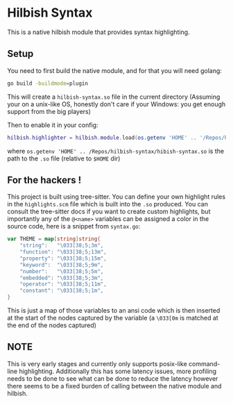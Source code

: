 # Hilbish Syntax

This is a native hilbish module that provides syntax highlighting.

## Setup

You need to first build the native module, and for that you
will need golang:

```sh
go build -buildmode=plugin
```

This will create a `hilbish-syntax.so` file in the current directory
(Assuming your on a unix-like OS, honestly don't care if your Windows: you get enough support from the big players)

Then to enable it in your config:

```lua
hilbish.highlighter = hilbish.module.load(os.getenv 'HOME' .. '/Repos/hilbish-syntax/hilbish-syntax.so')
```

where `os.getenv 'HOME' .. /Repos/hilbish-syntax/hibish-syntax.so` is the path to the `.so` file (relative to `$HOME` dir)

## For the hackers !

This project is built using tree-sitter. You can define your own highlight rules in the `highlights.scm` file which is built
into the `.so` produced. You can consult the tree-sitter docs if you want to create custom highlights, but importantly any of
the `@<name>` variables can be assigned a color in the source code, here is a snippet from `syntax.go`:

```go
var THEME = map[string]string{
	"string":   "\033[38;5;3m",
	"function": "\033[38;5;13m",
	"property": "\033[38;5;15m",
	"keyword":  "\033[38;5;9m",
	"number":   "\033[38;5;5m",
	"embedded": "\033[38;5;3m",
	"operator": "\033[38;5;11m",
	"constant": "\033[38;5;1m",
}
```

This is just a map of those variables to an ansi code which is then inserted at the start of the nodes captured by the variable
(a `\033[0m` is matched at the end of the nodes captured)

## NOTE

This is very early stages and currently only supports posix-like command-line highlighting.
Additionally this has some latency issues, more profiling needs to be done to see what can
be done to reduce the latency however there seems to be a fixed burden of calling between
the native module and hilbish.
